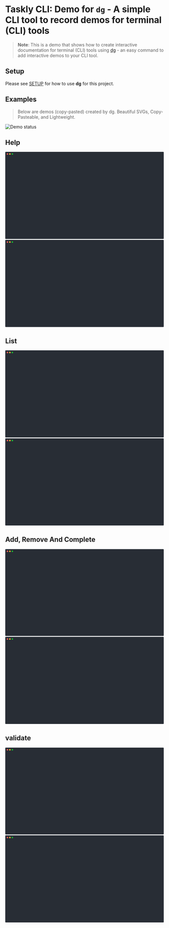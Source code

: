 # Taskly CLI: Demo for `dg` - A simple CLI tool to record demos for terminal (CLI) tools

> **Note**: This is a demo that shows how to create interactive documentation for terminal (CLI) tools using [dg](https://github.com/DeepGuide-Ai/dg) - an easy command to add interactive demos to your CLI tool.

## Setup

Please see [SETUP](SETUP.md) for how to use **dg** for this project.

## Examples

> Below are demos (copy-pasted) created by dg. Beautiful SVGs, Copy-Pasteable, and Lightweight.

<!-- Self-testing badge (remove if not using CI yet) -->
![Demo status](https://github.com/OWNER/REPO/actions/workflows/validate-dg.yml/badge.svg)


## Help

<!--Remove one image if your site handles dark-mode automatically-->
![Help - light](/.dg/svg/help-light.svg#gh-light-mode-only)
![Help - dark](/.dg/svg/help-dark.svg#gh-dark-mode-only)


## List

<!--Remove one image if your site handles dark-mode automatically-->
![List - light](/.dg/svg/list-light.svg#gh-light-mode-only)
![List - dark](/.dg/svg/list-dark.svg#gh-dark-mode-only)



## Add, Remove And Complete

<!--Remove one image if your site handles dark-mode automatically-->
![Add - light](/.dg/svg/add-light.svg#gh-light-mode-only)
![Add - dark](/.dg/svg/add-dark.svg#gh-dark-mode-only)


## validate

<!--Remove one image if your site handles dark-mode automatically-->
![validate - light](/.dg/svg/validate-light.svg#gh-light-mode-only)
![validate - dark](/.dg/svg/validate-dark.svg#gh-dark-mode-only)


